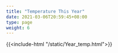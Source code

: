 ```yaml
---
title: "Temperature This Year"
date: 2021-03-06T20:59:45+08:00
type: page
weight: 6
---
```

{{<include-html "/static/Year_temp.html">}}
